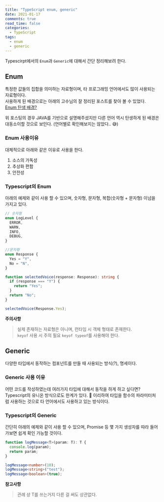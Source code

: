 ```yaml
---
title: "TypeScript enum, generic"
date: 2021-01-17
comments: true
read_time: false
categories:
  - TypeScript
tags:
  - enum
  - generic
---
```


Typescirpt에서의 `Enum`과 `Generic`에 대해서 간단 정리해보려 한다.

## Enum

특정한 값들의 집합을 의미하는 자료형이며, 타 프로그래밍 언어에서도 많이 사용되는 자료형이다.  
사용하게 된 배경으로는 아래의 고수님의 잘 정리된 포스트를 찾아 볼 수 있었다.  
[Enum 탄생 배경?](https://heepie.me/32)

위 포스팅의 경우 JAVA를 기반으로 설명해주셨지만 다른 언어 역시 탄생하게 된 배경은 대동소이할 것으로 보인다. (언어별로 확인해보지는 않았다.. 😅)

### Enum 사용이유

대체적으로 아래와 같은 이유로 사용을 한다.

1. 소스의 가독성
2. 추상화 편함
3. 안전성

### Typescript의 Enum

아래의 예제와 같이 사용 할 수 있으며, 숫자형, 문자형, 복합(숫자형 + 문자형) 이넘을 가지고 있다.

```ts
// 숫자형
enum LogLevel {
  ERROR,
  WARN,
  INFO,
  DEBUG,
}

//문자형
enum Response {
  Yes = "Y",
  No = "N",
}

function selectedVoice(response: Response): string {
  if (response === "Y") {
    return "Yes";
  }
  return "No";
}

selectedVoice(Response.Yes);
```

**주의사항**

> 실제 존재하는 자료형은 아니며, 런타임 시 객체 형태로 존재한다.  
> `keyof` 사용 시 주의 필요 `keyof typeof`를 사용해야 한다.

## Generic

다양한 타입에서 동작하는 컴포넌트를 만들 때 사용되는 방식(?), 명세이다.

### Generic 사용 이유

어떤 코드를 작성하였는데 여러가지 타입에 대해서 동작을 하게 하고 싶다면? Typescript의 유니온 방식으로도 한계가 있다. 🥶
이리하여 타입을 함수의 파라미터처럼 사용하는 것으로 타 언어에서도 사용하고 있는 방식이다.

### Typescript의 Generic

간단히 아래의 예제와 같이 사용 할 수 있으며, Promise 등 몇 가지 생성자를 따라 들어가보면 쉽게 확인 가능할 것이다.

```ts
function logMessage<T>(param: T): T {
  console.log(param);
  return param;
}

logMessage<number>(10);
logMessage<string>("test");
logMessage<boolean>(true);
```

**참고사항**

> 관례 상 T를 쓰는거지 다른 걸 써도 상관없다.
